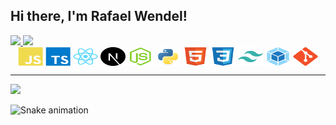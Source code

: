 ## Hi there, I'm Rafael Wendel!

<div height="190em">
  <a href="https://github.com/rafawendel">
    <img height="180em" src="https://github-readme-stats.vercel.app/api?username=rafawendel&show_icons=true&theme=dracula&include_all_commits=true&count_private=true">
    <img height="180em" src="https://github-readme-stats.vercel.app/api/top-langs/?username=rafawendel&layout=compact&langs_count=7&theme=dracula">
  </a>
</div>
<!-- Dev Badges -->
<div width="100%" align="center">
  <img align="center" alt="Javascript Icon" title="Javascript" height="30" width="40" src="https://raw.githubusercontent.com/devicons/devicon/master/icons/javascript/javascript-plain.svg">
  <img align="center" alt="Typescript Icon" title="Typescript" height="30" width="40" src="https://raw.githubusercontent.com/devicons/devicon/master/icons/typescript/typescript-plain.svg">
  <img align="center" alt="React Icon" title="React" height="30" width="40" src="https://raw.githubusercontent.com/devicons/devicon/master/icons/react/react-original.svg">
  <img align="center" alt="Next.js Icon" title="Next.js" height="30" width="40" src="https://raw.githubusercontent.com/devicons/devicon/master/icons/nextjs/nextjs-original.svg">
  <img align="center" alt="Node.js Icon" title="Node.js" height="30" width="40" src="https://raw.githubusercontent.com/devicons/devicon/master/icons/nodejs/nodejs-original.svg">
  <img align="center" alt="Python Icon" title="Python" height="30" width="40" src="https://raw.githubusercontent.com/devicons/devicon/master/icons/python/python-original.svg">
  <img align="center" alt="HTML Icon" title="HTML" height="30" width="40" src="https://raw.githubusercontent.com/devicons/devicon/master/icons/html5/html5-original.svg">
  <img align="center" alt="CSS Icon" title="CSS" height="30" width="40" src="https://raw.githubusercontent.com/devicons/devicon/master/icons/css3/css3-original.svg">
  <img align="center" alt="TailwindCSS Icon" title="TailwindCSS" height="30" width="40" src="https://raw.githubusercontent.com/devicons/devicon/master/icons/tailwindcss/tailwindcss-plain.svg">
  <img align="center" alt="Webpack Icon" title="Webpack" height="30" width="40" src="https://raw.githubusercontent.com/devicons/devicon/master/icons/webpack/webpack-original.svg">
  <img align="center" alt="Git Icon" title="Git" height="30" width="40" src="https://raw.githubusercontent.com/devicons/devicon/master/icons/git/git-original.svg">
</div>

---

<!-- Social Badges -->
<div>
  <a href="https://instagram.com/rafawendel2010" target="_blank"><img src="https://img.shields.io/badge/-Instagram-%23E4405F?style=for-the-badge&logo=instagram&logoColor=white" target="_blank"></a>

![Snake animation](https://github.com/rafawendel/rafawendel/blob/output/github-contribution-grid-snake.svg)

</div>
